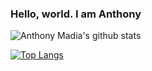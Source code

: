 ### Hello, world. I am Anthony

![Anthony Madia's github stats](https://github-readme-stats.vercel.app/api?username=AnthonyMadia&show_icons=true&theme=s)

[![Top Langs](https://github-readme-stats.vercel.app/api/top-langs/?username=anthonymadia&layout=compact)](https://github.com/anthonymadia/github-readme-stats)